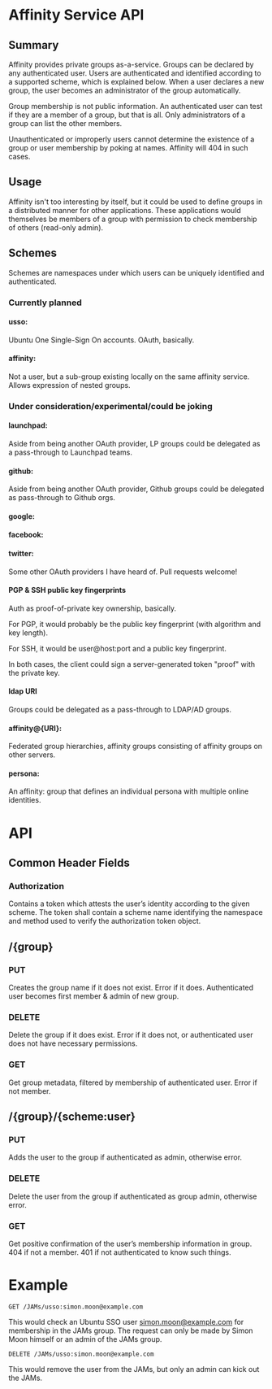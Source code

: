 # Affinity Service API

## Summary
Affinity provides private groups as-a-service. Groups can be declared by any authenticated user. Users are authenticated and identified according to a supported scheme, which is explained below. When a user declares a new group, the user becomes an administrator of the group automatically.

Group membership is not public information. An authenticated user can test if they are a member of a group, but that is all. Only administrators of a group can list the other members.

Unauthenticated or improperly users cannot determine the existence of a group or user membership by poking at names. Affinity will 404 in such cases.

## Usage
Affinity isn't too interesting by itself, but it could be used to define groups in a distributed manner for other applications. These applications would themselves be members of a group with permission to check membership of others (read-only admin).

## Schemes
Schemes are namespaces under which users can be uniquely identified and authenticated.

### Currently planned

#### usso:
Ubuntu One Single-Sign On accounts. OAuth, basically.

#### affinity:
Not a user, but a sub-group existing locally on the same affinity service. Allows expression of nested groups.

### Under consideration/experimental/could be joking

#### launchpad:
Aside from being another OAuth provider, LP groups could be delegated as a pass-through to Launchpad teams.

#### github:
Aside from being another OAuth provider, Github groups could be delegated as pass-through to Github orgs.

#### google:
#### facebook:
#### twitter:
Some other OAuth providers I have heard of. Pull requests welcome!

#### PGP & SSH public key fingerprints
Auth as proof-of-private key ownership, basically.

For PGP, it would probably be the public key fingerprint (with algorithm and key length).

For SSH, it would be user@host:port and a public key fingerprint.

In both cases, the client could sign a server-generated token "proof" with the private key.

#### ldap URI
Groups could be delegated as a pass-through to LDAP/AD groups.

#### affinity@{URI}:
Federated group hierarchies, affinity groups consisting of affinity groups on other servers.

#### persona:
An affinity: group that defines an individual persona with multiple online identities.

# API

## Common Header Fields

### Authorization
Contains a token which attests the user’s identity according to the given scheme. The token shall contain a scheme name identifying the namespace and method used to verify the authorization token object.

## /{group}

### PUT
Creates the group name if it does not exist. Error if it does. Authenticated user becomes first member & admin of new group.

### DELETE
Delete the group if it does exist. Error if it does not, or authenticated user does not have necessary permissions.

### GET
Get group metadata, filtered by membership of authenticated user. Error if not member.

## /{group}/{scheme:user}

### PUT
Adds the user to the group if authenticated as admin, otherwise error.

### DELETE
Delete the user from the group if authenticated as group admin, otherwise error.

### GET
Get positive confirmation of the user’s membership information in group. 404 if not a member. 401 if not authenticated to know such things.

# Example

	GET /JAMs/usso:simon.moon@example.com

This would check an Ubuntu SSO user simon.moon@example.com for membership in the JAMs group. The request can only be made by Simon Moon himself or an admin of the JAMs group.

	DELETE /JAMs/usso:simon.moon@example.com

This would remove the user from the JAMs, but only an admin can kick out the JAMs.


